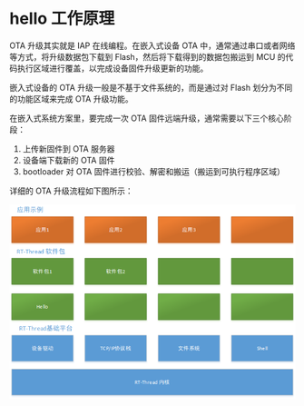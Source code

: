 # hello 工作原理

OTA 升级其实就是 IAP 在线编程。在嵌入式设备 OTA 中，通常通过串口或者网络等方式，将升级数据包下载到 Flash，然后将下载得到的数据包搬运到 MCU 的代码执行区域进行覆盖，以完成设备固件升级更新的功能。

嵌入式设备的 OTA 升级一般是不基于文件系统的，而是通过对 Flash 划分为不同的功能区域来完成 OTA 升级功能。

在嵌入式系统方案里，要完成一次 OTA 固件远端升级，通常需要以下三个核心阶段：

1. 上传新固件到 OTA 服务器
2. 设备端下载新的 OTA 固件
3. bootloader 对 OTA 固件进行校验、解密和搬运（搬运到可执行程序区域）

详细的 OTA 升级流程如下图所示：

![OTA 升级流程图](./figures/framework.png)